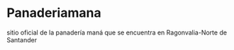 # Panaderiamana
sitio oficial de la panadería maná que se encuentra en Ragonvalia-Norte de Santander
